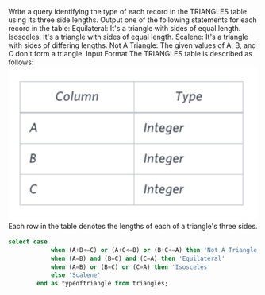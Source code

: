 Write a query identifying the type of each record in the TRIANGLES table using its three side lengths. Output one of the following statements for each record in the table:
Equilateral: It's a triangle with  sides of equal length.
Isosceles: It's a triangle with  sides of equal length.
Scalene: It's a triangle with  sides of differing lengths.
Not A Triangle: The given values of A, B, and C don't form a triangle.
Input Format
The TRIANGLES table is described as follows:
![](triangle.png)
Each row in the table denotes the lengths of each of a triangle's three sides.

```sql
select case 
            when (A+B<=C) or (A+C<=B) or (B+C<=A) then 'Not A Triangle'
            when (A=B) and (B=C) and (C=A) then 'Equilateral'
            when (A=B) or (B=C) or (C=A) then 'Isosceles'
            else 'Scalene'
        end as typeoftriangle from triangles;
```